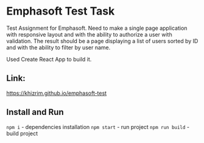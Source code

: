 # Emphasoft Test Task

Test Assignment for Emphasoft.
Need to make a single page application with responsive layout and with the ability to authorize a user with validation. The result should be a page displaying a list of users sorted by ID and with the ability to filter by user name.

Used Create React App to build it.

## Link:
https://khizrim.github.io/emphasoft-test

## Install and Run
`npm i` - dependencies installation
`npm start` - run project
`npm run build` - build project
